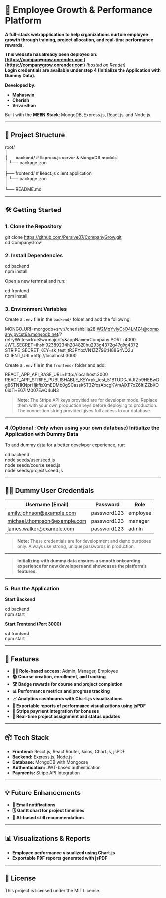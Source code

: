 # 🚀 Employee Growth & Performance Platform

**A full-stack web application to help organizations nurture employee growth through training, project allocation, and real-time performance rewards.**

**This website has already been deployed on:**  
**[https://companygrow.onrender.com](https://companygrow.onrender.com)** *(hosted on Render)*  
**Login credentials are available under step 4 (Initialize the Application with Dummy Data).**


**Developed by:**  
- **Mahaswin**  
- **Cherish**  
- **Srivardhan**


Built with the **MERN Stack**: MongoDB, Express.js, React.js, and Node.js.

---

## 📁 Project Structure

root/  
│  
├── backend/ # Express.js server & MongoDB models  
│ └── package.json  
│  
├── frontend/ # React.js client application  
│ └── package.json  
│   
└── README.md  


---

## 🛠️ Getting Started

### 1. Clone the Repository

git clone https://github.com/Persive07/CompanyGrow.git  
cd CompanyGrow


### 2. Install Dependencies

cd backend  
npm install

Open a new terminal and run:

cd frontend  
npm install

### 3. Environment Variables

Create a `.env` file in the `backend/` folder and add the following:  

MONGO_URI=mongodb+srv://cherishbilla28:W2MqYvlyCbO4LMZ4@company.pvcst6a.mongodb.net/?retryWrites=true&w=majority&appName=Company 
PORT=4000  
JWT_SECRET=ihohi92389234h204820hu293g4372g47g9g4372  
STRIPE_SECRET_KEY=sk_test_tR3PYbcVN1ZZ796tH88S4VQ2u  
CLIENT_URL=http://localhost:3000  


Create a `.env` file in the `frontend/` folder and add:   

REACT_APP_API_BASE_URL=http://localhost:3000  
REACT_APP_STRIPE_PUBLISHABLE_KEY=pk_test_51BTUDGJAJfZb9HEBwDg86TN1KNprHjkfipXmEDMb0gSCassK5T3ZfxsAbcgKVmAIXF7oZ6ItlZZbXO6idTHE67IM007EwQ4uN3  


> **Note:** The Stripe API keys provided are for developer mode. Replace them with your own production keys before deploying to production. The connection string provided gives full access to our database.

---

### 4.(Optional : Only when using your own database) Initialize the Application with Dummy Data

To add dummy data for a better developer experience, run:  

cd backend  
node seeds/user.seed.js  
node seeds/course.seed.js  
node seeds/projects.seed.js  

---

## 🧑‍💻 Dummy User Credentials

| Username (Email)                  | Password    | Role      |
|-----------------------------------|-------------|-----------|
| emily.johnson@example.com         | password123 | employee  |
| michael.thompson@example.com      | password123 | manager   |
| james.walker@example.com          | password123 | admin     |

> **Note:** These credentials are for development and demo purposes only. Always use strong, unique passwords in production.

---

> **Initializing with dummy data ensures a smooth onboarding experience for new developers and showcases the platform’s features.**


---

### 5. Run the Application

**Start Backend**

cd backend  
npm start  


**Start Frontend (Port 3000)**

cd frontend  
npm start  


---

## 🧩 Features

- **👨‍💼 Role-based access:** Admin, Manager, Employee
- **📚 Course creation, enrollment, and tracking**
- **🏆 Badge rewards for course and project completion**
- **📊 Performance metrics and progress tracking**
- **📈 Analytics dashboards with Chart.js visualizations**
- **📄 Exportable reports of performance visualizations using jsPDF**
- **💸 Stripe payment integration for bonuses**
- **📁 Real-time project assignment and status updates**

---

## 📦 Tech Stack

- **Frontend:** React.js, React Router, Axios, Chart.js, jsPDF
- **Backend:** Express.js, Node.js
- **Database:** MongoDB with Mongoose
- **Authentication:** JWT-based authentication
- **Payments:** Stripe API Integration

---

## 💡 Future Enhancements

- **📧 Email notifications**
- **🗓️ Gantt chart for project timelines**
- **🧠 AI-based skill recommendations**

---

## 📊 Visualizations & Reports

- **Employee performance visualized using Chart.js**
- **Exportable PDF reports generated with jsPDF**

---

## 📄 License

This project is licensed under the MIT License.
